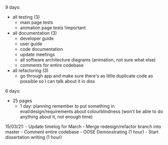 9 days:
- all testing (3)
    - main page tests
    - animation page tests !important
- all documentation (3)
    - developer guide
    - user guide
    - code documentation
    - update meetings
    - all software architecture diagrams (animation, not sure what else)
    - comments for entire codebase
- all refactoring (3)
    - go through app and make sure there's as little duplicate code as possible so I can talk about it in diss

6 days:
- 25 pages
    - 1 day: planning
remember to put something in eval/design/requirements about colourblindness (won't be able to do anything about it, not enough time)

15/03/21:
    - Update timelog for March
    - Merge redesign/refactor branch into master
    - Comment entire codebase
    - OOSE Demonstrating (1 hour)
    - Start dissertation writing (1 hour)